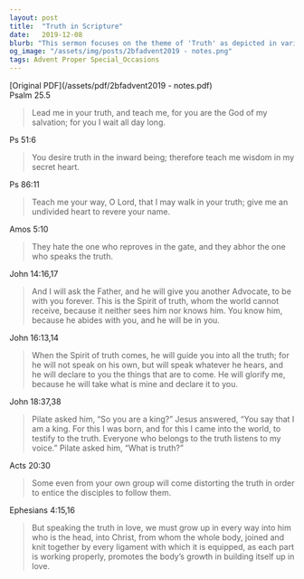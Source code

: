 ```yaml
---
layout: post
title:  "Truth in Scripture"
date:   2019-12-08
blurb: "This sermon focuses on the theme of 'Truth' as depicted in various verses of the Bible. It explores the concept of truth in relation to God, salvation, wisdom, and the Spirit of truth. The sermon also addresses the distortion of truth and the importance of speaking the truth in love for spiritual growth."
og_image: "/assets/img/posts/2bfadvent2019 - notes.png"
tags: Advent Proper Special_Occasions
---
```

[Original PDF](/assets/pdf/2bfadvent2019 - notes.pdf)    
Psalm 25.5

> Lead me in your truth, and teach me,
> for you are the God of my salvation;
> for you I wait all day long.

Ps 51:6

> You desire truth in the inward being;
> therefore teach me wisdom in my secret heart.

Ps 86:11

> Teach me your way, O Lord,
> that I may walk in your truth;
> give me an undivided heart to revere your name.

Amos 5:10

> They hate the one who reproves in the gate,
> and they abhor the one who speaks the truth.

John 14:16,17

> And I will ask the Father, and he will give you another Advocate, to be with you forever. This is the Spirit of truth,
> whom the world cannot receive, because it neither sees him nor knows him. You know him, because he abides
> with you, and he will be in you.

John 16:13,14

> When the Spirit of truth comes, he will guide you into all the truth; for he will not speak on his own, but will speak
> whatever he hears, and he will declare to you the things that are to come. He will glorify me, because he will take
> what is mine and declare it to you.

John 18:37,38

> Pilate asked him, “So you are a king?” Jesus answered, “You say that I am a king. For this I was born, and for this I
> came into the world, to testify to the truth. Everyone who belongs to the truth listens to my voice.” Pilate asked
> him, “What is truth?”

Acts 20:30

> Some even from your own group will come distorting the truth in order to entice the disciples to follow them.

Ephesians 4:15,16

> But speaking the truth in love, we must grow up in every way into him who is the head, into Christ, from whom
> the whole body, joined and knit together by every ligament with which it is equipped, as each part is working
> properly, promotes the body’s growth in building itself up in love.
